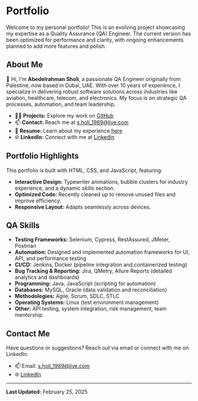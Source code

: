 # Portfolio

Welcome to my personal portfolio! This is an evolving project showcasing my expertise as a Quality Assurance (QA) Engineer. The current version has been optimized for performance and clarity, with ongoing enhancements planned to add more features and polish.

## About Me

👋 Hi, I'm **Abedelrahman Sholi**, a passionate QA Engineer originally from Palestine, now based in Dubai, UAE. With over 10 years of experience, I specialize in delivering robust software solutions across industries like aviation, healthcare, telecom, and electronics. My focus is on strategic QA processes, automation, and team leadership.

- 👨‍💻 **Projects:** Explore my work on [GitHub](https://github.com/AbedelrahmanSholi)
- 📫 **Contact:** Reach me at [s.holi_1989@live.com](mailto:s.holi_1989@live.com)
- 📄 **Resume:** Learn about my experience [here](https://abedelrahmansholi.github.io/Portfolio/resume.html)
- 🌐 **LinkedIn:** Connect with me at [LinkedIn](https://www.linkedin.com/in/sholi/)

## Portfolio Highlights

This portfolio is built with HTML, CSS, and JavaScript, featuring:
- **Interactive Design:** Typewriter animations, bubble clusters for industry experience, and a dynamic skills section.
- **Optimized Code:** Recently cleaned up to remove unused files and improve efficiency.
- **Responsive Layout:** Adapts seamlessly across devices.

## QA Skills

- **Testing Frameworks:** Selenium, Cypress, RestAssured, JMeter, Postman
- **Automation:** Designed and implemented automation frameworks for UI, API, and performance testing
- **CI/CD:** Jenkins, Docker (pipeline integration and containerized testing)
- **Bug Tracking & Reporting:** Jira, QMetry, Allure Reports (detailed analytics and dashboards)
- **Programming:** Java, JavaScript (scripting for automation)
- **Databases:** MySQL, Oracle (data validation and reconciliation)
- **Methodologies:** Agile, Scrum, SDLC, STLC
- **Operating Systems:** Linux (test environment management)
- **Other:** API testing, system integration, risk management, team mentorship

## Contact Me
Have questions or suggestions? Reach out via email or connect with me on LinkedIn:

- 📫 Email: [s.holi_1989@live.com](mailto:s.holi_1989@live.com)
- 🌐 [LinkedIn](https://www.linkedin.com/in/sholi/)

---

**Last Updated:** February 25, 2025
